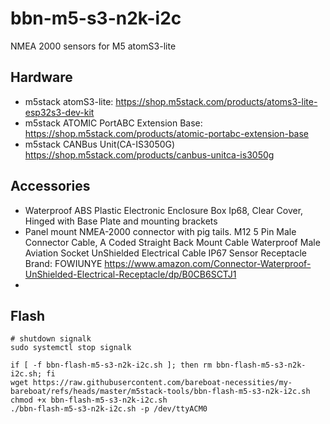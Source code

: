 # bbn-m5-s3-n2k-i2c
NMEA 2000 sensors for M5 atomS3-lite

## Hardware

- m5stack atomS3-lite: https://shop.m5stack.com/products/atoms3-lite-esp32s3-dev-kit
- m5stack ATOMIC PortABC Extension Base: https://shop.m5stack.com/products/atomic-portabc-extension-base
- m5stack CANBus Unit(CA-IS3050G) https://shop.m5stack.com/products/canbus-unitca-is3050g

## Accessories

- Waterproof ABS Plastic Electronic Enclosure Box Ip68, Clear Cover, Hinged with Base Plate and mounting brackets
- Panel mount NMEA-2000 connector with pig tails. M12 5 Pin Male Connector Cable, A Coded Straight Back Mount Cable
Waterproof Male Aviation Socket UnShielded Electrical Cable IP67 Sensor Receptacle Brand: FOWIUNYE https://www.amazon.com/Connector-Waterproof-UnShielded-Electrical-Receptacle/dp/B0CB6SCTJ1
- 

## Flash

````
# shutdown signalk
sudo systemctl stop signalk

if [ -f bbn-flash-m5-s3-n2k-i2c.sh ]; then rm bbn-flash-m5-s3-n2k-i2c.sh; fi
wget https://raw.githubusercontent.com/bareboat-necessities/my-bareboat/refs/heads/master/m5stack-tools/bbn-flash-m5-s3-n2k-i2c.sh
chmod +x bbn-flash-m5-s3-n2k-i2c.sh
./bbn-flash-m5-s3-n2k-i2c.sh -p /dev/ttyACM0

````
